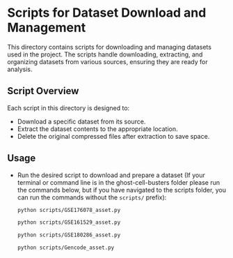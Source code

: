 # Scripts for Dataset Download and Management

This directory contains scripts for downloading and managing datasets used in the project. The scripts handle downloading, extracting, and organizing datasets from various sources, ensuring they are ready for analysis.

## Script Overview

Each script in this directory is designed to:

- Download a specific dataset from its source.
- Extract the dataset contents to the appropriate location.
- Delete the original compressed files after extraction to save space.

## Usage

- Run the desired script to download and prepare a dataset (If your terminal or command line is in the ghost-cell-busters folder please run the commands below, but if you have navigated to the scripts folder, you can run the commands without the `scripts/` prefix):

    ```bash
    python scripts/GSE176078_asset.py
    ```

    ```bash
    python scripts/GSE161529_asset.py
    ```

    ```bash
    python scripts/GSE180286_asset.py
    ```

    ```bash
    python scripts/Gencode_asset.py
    ```
